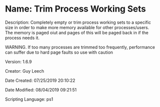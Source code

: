 ﻿# Name: Trim Process Working Sets

Description: Completely empty or trim process working sets to a specific size in order to make more memory available for other processes/users. The memory is paged oiut and pages of this will be paged back in if the process needs it.

WARNING. If too many processes are trimmed too frequently, performance can suffer due to hard page faults so use with caution

Version: 1.6.9

Creator: Guy Leech

Date Created: 07/25/2019 20:10:22

Date Modified: 08/04/2019 09:21:51

Scripting Language: ps1

